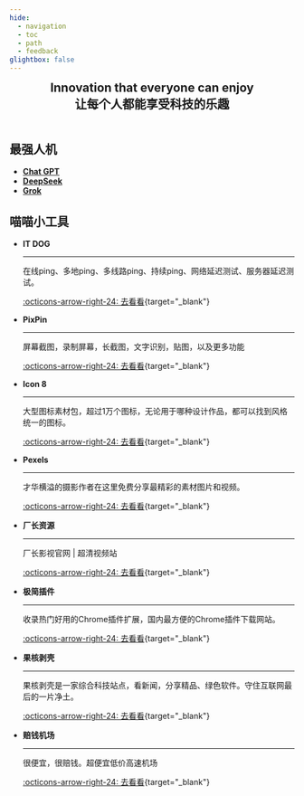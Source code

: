 ```yaml
---
hide:
  - navigation
  - toc
  - path
  - feedback
glightbox: false
---
```


<style>
  .md-typeset h1,
  .md-content__button {
    display: none;
  }
</style>
<h2 align="center" style="margin: 0 0 50px 0;">Innovation that everyone can enjoy<br>让每个人都能享受科技的乐趣</h2>

## 最强人机

<div class="grid cards" markdown>

- [__Chat GPT__](https://chat.openai.com/chat)
- [__DeepSeek__](https://chat.deepseek.com/a/chat)
- [__Grok__](https://grok.com/)

</div>

## 喵喵小工具

<div class="grid cards" markdown>

-   __IT DOG__

    ---

    在线ping、多地ping、多线路ping、持续ping、网络延迟测试、服务器延迟测试。

    [:octicons-arrow-right-24: 去看看](https://www.itdog.cn/ping/){target="_blank"}

-   __PixPin__

    ---

    屏幕截图，录制屏幕，长截图，文字识别，贴图，以及更多功能

    [:octicons-arrow-right-24: 去看看](https://pixpin.cn/){target="_blank"}

-   __Icon 8__

    ---

    大型图标素材包，超过1万个图标，无论用于哪种设计作品，都可以找到风格统一的图标。

    [:octicons-arrow-right-24: 去看看](https://igoutu.cn/icons){target="_blank"}

-   __Pexels__

    ---

    才华横溢的摄影作者在这里免费分享最精彩的素材图片和视频。

    [:octicons-arrow-right-24: 去看看](https://www.pexels.com/zh-cn/){target="_blank"}

-   __厂长资源__

    ---

    厂长影视官网 | 超清视频站

    [:octicons-arrow-right-24: 去看看](https://www.czzy.site/){target="_blank"}

-   __极简插件__

    ---

    收录热门好用的Chrome插件扩展，国内最方便的Chrome插件下载网站。

    [:octicons-arrow-right-24: 去看看](https://chrome.zzzmh.cn/){target="_blank"}

-   __果核剥壳__

    ---

    果核剥壳是一家综合科技站点，看新闻，分享精品、绿色软件。守住互联网最后的一片净土。

    [:octicons-arrow-right-24: 去看看](https://www.ghxi.com/){target="_blank"}

-   __赔钱机场__

    ---

    很便宜，很赔钱。超便宜低价高速机场

    [:octicons-arrow-right-24: 去看看](https://xn--mes358aby2apfg.com/#/register?code=If4MXXad){target="_blank"}


</div>